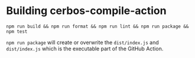 # Building cerbos-compile-action


```
npm run build && npm run format && npm run lint && npm run package && npm test
```

`npm run package` will create or overwrite the `dist/index.js` and `dist/index.js` which is the executable part of the GitHub Action.

